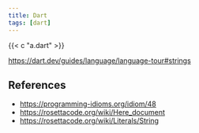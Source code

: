 ```yaml
---
title: Dart
tags: [dart]
---
```


{{< c "a.dart" >}}

<https://dart.dev/guides/language/language-tour#strings>

## References

- <https://programming-idioms.org/idiom/48>
- <https://rosettacode.org/wiki/Here_document>
- <https://rosettacode.org/wiki/Literals/String>
